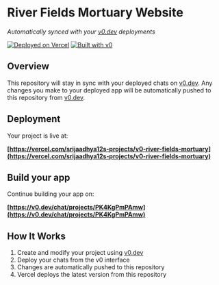 # River Fields Mortuary Website

*Automatically synced with your [v0.dev](https://v0.dev) deployments*

[![Deployed on Vercel](https://img.shields.io/badge/Deployed%20on-Vercel-black?style=for-the-badge&logo=vercel)](https://vercel.com/srijaadhya12s-projects/v0-river-fields-mortuary)
[![Built with v0](https://img.shields.io/badge/Built%20with-v0.dev-black?style=for-the-badge)](https://v0.dev/chat/projects/PK4KgPmPAmw)

## Overview

This repository will stay in sync with your deployed chats on [v0.dev](https://v0.dev).
Any changes you make to your deployed app will be automatically pushed to this repository from [v0.dev](https://v0.dev).

## Deployment

Your project is live at:

**[https://vercel.com/srijaadhya12s-projects/v0-river-fields-mortuary](https://vercel.com/srijaadhya12s-projects/v0-river-fields-mortuary)**

## Build your app

Continue building your app on:

**[https://v0.dev/chat/projects/PK4KgPmPAmw](https://v0.dev/chat/projects/PK4KgPmPAmw)**

## How It Works

1. Create and modify your project using [v0.dev](https://v0.dev)
2. Deploy your chats from the v0 interface
3. Changes are automatically pushed to this repository
4. Vercel deploys the latest version from this repository